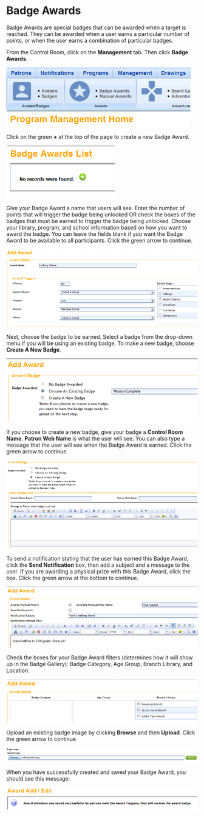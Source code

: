 # Badge Awards

Badge Awards are special badges that can be awarded when a target is reached. They can be awarded when a user earns a particular number of points, or when the user earns a combination of particular badges.

From the Control Room, click on the **Management** tab. Then click **Badge Awards**.

![](_static/badge-awards-management-tab.png)

Click on the green **+** at the top of the page to create a new Badge Award.

![](_static/badge-awards-add.png)

Give your Badge Award a name that users will see. Enter the number of points that will trigger the badge being unlocked OR check the boxes of the badges that must be earned to trigger the badge being unlocked. Choose your library, program, and school information based on how you want to award the badge. You can leave the fields blank if you want the Badge Award to be available to all participants. Click the green arrow to continue.

![](_static/badge-awards-details.png)

Next, choose the badge to be earned. Select a badge from the drop-down menu if you will be using an existing badge. To make a new badge, choose **Create A New Badge**.

![](_static/badge-awards-choose-badge.png)

If you choose to create a new badge, give your badge a **Control Room Name**. **Patron Web Name** is what the user will see. You can also type a message that the user will see when the Badge Award is earned. Click the green arrow to continue.

![](_static/badge-awards-new-badge.png)

To send a notification stating that the user has earned this Badge Award, click the **Send Notification** box, then add a subject and a message to the user. If you are awarding a physical prize with this Badge Award, click the box.  Click the green arrow at the bottom to continue.

![](_static/badge-awards-notification.png)


Check the boxes for your Badge Award filters (determines how it will show up in the Badge Gallery): Badge Category, Age Group, Branch Library, and Location.

![](_static/badge-awards-category.png)

Upload an existing badge image by clicking **Browse** and then **Upload**. Click the green arrow to continue.

![](_static/badge-awards-image.png)

When you have successfully created and saved your Badge Award, you should see this message:

![](_static/badge-awards-done.png)

